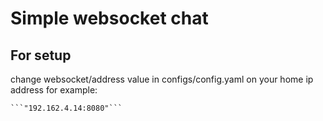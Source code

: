 # Simple websocket chat

## For setup
change websocket/address value in configs/config.yaml on your home ip address
for example: 
    
    ```"192.162.4.14:8080"```
